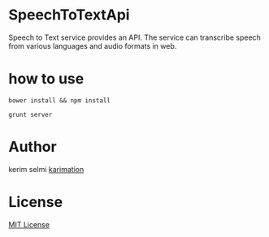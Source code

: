 # SpeechToTextApi


Speech to Text service provides an API. 
The service can transcribe speech from various languages and audio formats in web. 

# how to use
 ```
 bower install && npm install

 grunt server
 
 ```

# Author

kerim selmi <a href="http://www.karimation.com">karimation</a>

# License

<a href="LICENSE">MIT License</a>

